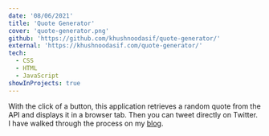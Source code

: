 ```yaml
---
date: '08/06/2021'
title: 'Quote Generator'
cover: 'quote-generator.png'
github: 'https://github.com/khushnoodasif/quote-generator/'
external: 'https://khushnoodasif.com/quote-generator/'
tech:
  - CSS
  - HTML
  - JavaScript
showInProjects: true
---
```


With the click of a button, this application retrieves a random quote from the API and displays it in a browser tab. Then you can tweet directly on Twitter. I have walked through the process on my [blog](https://blog.khushnoodasif.com/how-to-create-a-quote-generator-website).
